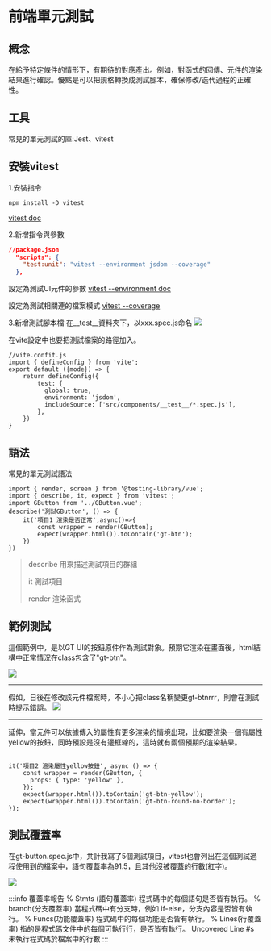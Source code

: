 
# 前端單元測試

## 概念
在給予特定條件的情形下，有期待的對應產出。例如，對函式的回傳、元件的渲染結果進行確認。優點是可以把規格轉換成測試腳本，確保修改/迭代過程的正確性。

## 工具
常見的單元測試的庫:Jest、vitest

## 安裝vitest


1.安裝指令 
```shell=
npm install -D vitest
```
[vitest doc](https://vitest.dev/guide/#adding-vitest-to-your-project)

2.新增指令與參數

```json
//package.json
  "scripts": {
    "test:unit": "vitest --environment jsdom --coverage"
  },
```
設定為測試UI元件的參數  [vitest --environment doc](https://vitest.dev/config/#environment)

設定為測試相關連的檔案模式 [vitest --coverage](https://vitest.dev/config/#coverage)


3.新增測試腳本檔
在__test__資料夾下，以xxx.spec.js命名
![](https://i.imgur.com/UasFjlM.jpg)   


在vite設定中也要把測試檔案的路徑加入。
```javascript=
//vite.confit.js
import { defineConfig } from 'vite';
export default ({mode}) => {
    return defineConfig({
        test: {
          global: true,
          environment: 'jsdom',
          includeSource: ['src/components/__test__/*.spec.js'],
        },
    })
}
```

## 語法
常見的單元測試語法
```javascript=
import { render, screen } from '@testing-library/vue';
import { describe, it, expect } from 'vitest';
import GButton from '../GButton.vue';
describe('測試GButton', () => {
    it('項目1 渲染是否正常',async()=>{
        const wrapper = render(GButton);
        expect(wrapper.html()).toContain('gt-btn');
    })
})
```
>
>describe 用來描述測試項目的群組
>
>it 測試項目
>
>render 渲染函式
>

## 範例測試

這個範例中，是以GT UI的按鈕原件作為測試對象。預期它渲染在畫面後，html結構中正常情況在class包含了"gt-btn"。

![](https://i.imgur.com/FM3ePmy.jpg)

---

假如，日後在修改該元件檔案時，不小心把class名稱變更gt-btnrrr，則會在測試時提示錯誤。
![](https://i.imgur.com/7wbHHNf.jpg)

---

延伸，當元件可以依據傳入的屬性有更多渲染的情境出現，比如要渲染一個有屬性yellow的按鈕，同時預設是沒有邊框線的，這時就有兩個預期的渲染結果。
```javascript=

it('項目2 渲染屬性yellow按鈕', async () => {
    const wrapper = render(GButton, {
      props: { type: 'yellow' },
    });
    expect(wrapper.html()).toContain('gt-btn-yellow');
    expect(wrapper.html()).toContain('gt-btn-round-no-border');
});
```

## 測試覆蓋率
在gt-button.spec.js中，共計我寫了5個測試項目，vitest也會列出在這個測試過程使用到的檔案中，語句覆蓋率為91.5，且其他沒被覆蓋的行數(紅字)。

![](https://i.imgur.com/9M4jfxt.jpg)

:::info
覆蓋率報告
% Stmts (語句覆蓋率) 程式碼中的每個語句是否皆有執行。
% branch(分支覆蓋率) 當程式碼中有分支時，例如 if-else，分支內容是否皆有執行。
% Funcs(功能覆蓋率) 程式碼中的每個功能是否皆有執行。
% Lines(行覆蓋率) 指的是程式碼文件中的每個可執行行，是否皆有執行。
Uncovered Line #s 未執行程式碼於檔案中的行數
:::
